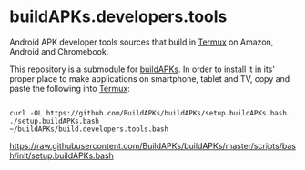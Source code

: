 # buildAPKs.developers.tools
Android APK developer tools sources that build in [Termux](https://github.com/termux) on Amazon, Android and Chromebook. 

This repository is a submodule for [buildAPKs](https://github.com/BuildAPKs/buildAPKs).  In order to install it in its' proper place to make applications on smartphone, tablet and TV, copy and paste the following into [Termux](https://github.com/termux):
```

curl -OL https://github.com/BuildAPKs/buildAPKs/setup.buildAPKs.bash
./setup.buildAPKs.bash
~/buildAPKs/build.developers.tools.bash 

```

https://raw.githubusercontent.com/BuildAPKs/buildAPKs/master/scripts/bash/init/setup.buildAPKs.bash

<!-- README.md OEF -->
